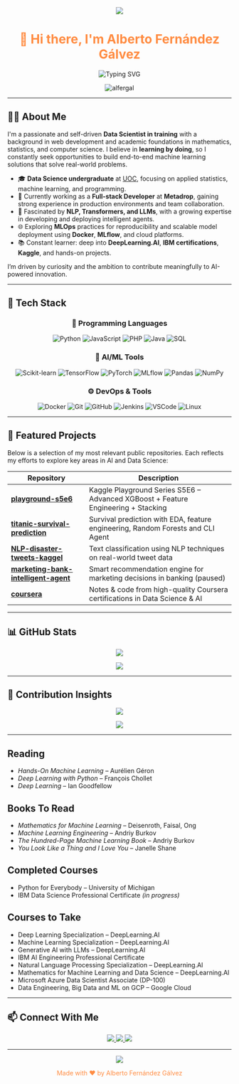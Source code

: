 <!-- HEADER IMAGE -->
<p align="center">
  <img src="https://capsule-render.vercel.app/api?type=waving&color=ff8c42&height=200&section=header&text=Hi%20there,%20I'm%20Alberto%20Fernández%20Gálvez!&fontSize=40&fontColor=ffffff&animation=fadeIn"/>
</p>

<h1 align="center" style="color:#ff8c42">👋 Hi there, I'm Alberto Fernández Gálvez</h1>

<p align="center">
  <img src="https://readme-typing-svg.herokuapp.com?font=Fira+Code&duration=3000&pause=1000&center=true&vCenter=true&width=435&color=FF8C42&lines=Aspiring+Data+Scientist;Machine+Learning+%7C+AI+%7C+NLP+%7C+LLMs;Kaggle+Competitor+%7C+Full-time+Learner" alt="Typing SVG" />
</p>

<p align="center">
  <img src="https://komarev.com/ghpvc/?username=alfergal&label=Profile%20views&color=ff8c42&style=flat" alt="alfergal" />
</p>

---

## 👨‍💻 About Me

I'm a passionate and self-driven **Data Scientist in training** with a background in web development and academic foundations in mathematics, statistics, and computer science. I believe in **learning by doing**, so I constantly seek opportunities to build end-to-end machine learning solutions that solve real-world problems.

- 🎓 **Data Science undergraduate** at [UOC](https://www.uoc.edu/), focusing on applied statistics, machine learning, and programming.
- 💼 Currently working as a **Full-stack Developer** at **Metadrop**, gaining strong experience in production environments and team collaboration.
- 🤖 Fascinated by **NLP, Transformers, and LLMs**, with a growing expertise in developing and deploying intelligent agents.
- 🌐 Exploring **MLOps** practices for reproducibility and scalable model deployment using **Docker**, **MLflow**, and cloud platforms.
- 📚 Constant learner: deep into **DeepLearning.AI**, **IBM certifications**, **Kaggle**, and hands-on projects.

I’m driven by curiosity and the ambition to contribute meaningfully to AI-powered innovation.

---

## 🔨 Tech Stack

<div align="center">

### 🧾 Programming Languages

![Python](https://img.shields.io/badge/-Python-0e0e0e?&logo=python&logoColor=ff8c42)
![JavaScript](https://img.shields.io/badge/-JavaScript-0e0e0e?&logo=javascript&logoColor=ff8c42)
![PHP](https://img.shields.io/badge/-PHP-0e0e0e?&logo=php&logoColor=ff8c42)
![Java](https://img.shields.io/badge/-Java-0e0e0e?&logo=java&logoColor=ff8c42)
![SQL](https://img.shields.io/badge/-SQL-0e0e0e?&logo=mysql&logoColor=ff8c42)

### 🧠 AI/ML Tools

![Scikit-learn](https://img.shields.io/badge/-Sklearn-0e0e0e?&logo=scikit-learn&logoColor=ff8c42)
![TensorFlow](https://img.shields.io/badge/-TensorFlow-0e0e0e?&logo=tensorflow&logoColor=ff8c42)
![PyTorch](https://img.shields.io/badge/-PyTorch-0e0e0e?&logo=pytorch&logoColor=ff8c42)
![MLflow](https://img.shields.io/badge/-MLflow-0e0e0e?&logo=mlflow&logoColor=ff8c42)
![Pandas](https://img.shields.io/badge/-Pandas-0e0e0e?&logo=pandas&logoColor=ff8c42)
![NumPy](https://img.shields.io/badge/-NumPy-0e0e0e?&logo=numpy&logoColor=ff8c42)

### ⚙️ DevOps & Tools

![Docker](https://img.shields.io/badge/-Docker-0e0e0e?&logo=docker&logoColor=ff8c42)
![Git](https://img.shields.io/badge/-Git-0e0e0e?&logo=git&logoColor=ff8c42)
![GitHub](https://img.shields.io/badge/-GitHub-0e0e0e?&logo=github&logoColor=ff8c42)
![Jenkins](https://img.shields.io/badge/-Jenkins-0e0e0e?&logo=jenkins&logoColor=ff8c42)
![VSCode](https://img.shields.io/badge/-VSCode-0e0e0e?&logo=visualstudiocode&logoColor=ff8c42)
![Linux](https://img.shields.io/badge/-Linux-0e0e0e?&logo=linux&logoColor=ff8c42)

</div>

---

## 📂 Featured Projects

Below is a selection of my most relevant public repositories. Each reflects my efforts to explore key areas in AI and Data Science:

| Repository | Description |
|------------|-------------|
| [**playground-s5e6**](https://github.com/alfergal/playground-s5e6) | Kaggle Playground Series S5E6 – Advanced XGBoost + Feature Engineering + Stacking |
| [**titanic-survival-prediction**](https://github.com/alfergal/titanic-survival-prediction) | Survival prediction with EDA, feature engineering, Random Forests and CLI Agent |
| [**NLP-disaster-tweets-kaggel**](https://github.com/alfergal/NLP-disaster-tweets-kaggel) | Text classification using NLP techniques on real-world tweet data |
| [**marketing-bank-intelligent-agent**](https://github.com/alfergal/marketing-bank-intelligent-agent) | Smart recommendation engine for marketing decisions in banking (paused) |
| [**coursera**](https://github.com/alfergal/coursera) | Notes & code from high-quality Coursera certifications in Data Science & AI |

---

## 📊 GitHub Stats

<p align="center">
  <img src="https://github-readme-stats.vercel.app/api?username=alfergal&show_icons=true&theme=dark&title_color=ff8c42&icon_color=ff8c42" />
</p>

<p align="center">
  <img src="https://github-readme-stats.vercel.app/api/top-langs/?username=alfergal&layout=compact&theme=dark&title_color=ff8c42" />
</p>

---

## 🧠 Contribution Insights

<p align="center">
  <img src="https://github-readme-activity-graph.vercel.app/graph?username=alfergal&theme=github-compact&line=ff8c42&point=ffaa63" />
</p>

<p align="center">
  <img src="https://github-profile-trophy.vercel.app/?username=alfergal&theme=darkhub&no-frame=true&title=Followers,Stars,Commit,Repositories&margin-w=15&margin-h=15&column=4&title_color=ff8c42" />
</p>

---

## Reading  
- *Hands-On Machine Learning* – Aurélien Géron  
- *Deep Learning with Python* – François Chollet  
- *Deep Learning* – Ian Goodfellow

## Books To Read  
- *Mathematics for Machine Learning* – Deisenroth, Faisal, Ong  
- *Machine Learning Engineering* – Andriy Burkov  
- *The Hundred-Page Machine Learning Book* – Andriy Burkov  
- *You Look Like a Thing and I Love You* – Janelle Shane

## Completed Courses  
- Python for Everybody – University of Michigan  
- IBM Data Science Professional Certificate *(in progress)*

## Courses to Take  
- Deep Learning Specialization – DeepLearning.AI  
- Machine Learning Specialization – DeepLearning.AI  
- Generative AI with LLMs – DeepLearning.AI  
- IBM AI Engineering Professional Certificate  
- Natural Language Processing Specialization – DeepLearning.AI  
- Mathematics for Machine Learning and Data Science – DeepLearning.AI  
- Microsoft Azure Data Scientist Associate (DP-100)  
- Data Engineering, Big Data and ML on GCP – Google Cloud  

---

## 📫 Connect With Me

<p align="center">
  <a href="https://www.linkedin.com/in/alberto-fernandez-galvez/">
    <img src="https://img.shields.io/badge/LinkedIn-Alberto%20Fernández-ff8c42?logo=linkedin&logoColor=white" />
  </a>
  <a href="https://github.com/alfergal">
    <img src="https://img.shields.io/badge/GitHub-alfergal-ff8c42?logo=github&logoColor=white" />
  </a>
  <a href="mailto:albertofer1997@gmail.com">
    <img src="https://img.shields.io/badge/Gmail-albertofer1997@gmail.com-ff8c42?logo=gmail&logoColor=white" />
  </a>
</p>

---

<!-- FOOTER IMAGE -->
<p align="center">
  <img src="https://capsule-render.vercel.app/api?type=waving&color=ff8c42&height=120&section=footer"/>
</p>

<p align="center" style="color: #ff8c42">Made with ❤️ by Alberto Fernández Gálvez</p>
